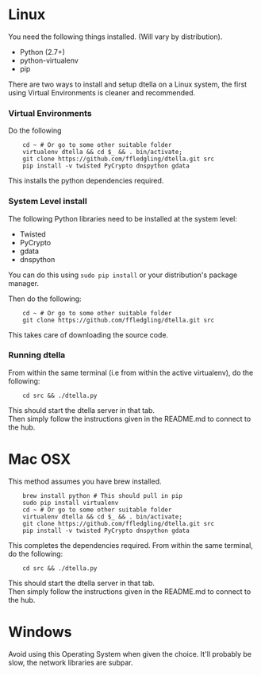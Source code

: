Linux
=====

You need the following things installed. (Will vary by distribution).

- Python (2.7+)
- python-virtualenv
- pip

There are two ways to install and setup dtella on a Linux system, the first using Virtual Environments is cleaner and recommended.

### Virtual Environments

Do the following
```
    cd ~ # Or go to some other suitable folder
    virtualenv dtella && cd $_ && . bin/activate;
    git clone https://github.com/ffledgling/dtella.git src
    pip install -v twisted PyCrypto dnspython gdata
```

This installs the python dependencies required.

### System Level install

The following Python libraries need to be installed at the system level:
- Twisted
- PyCrypto
- gdata
- dnspython

You can do this using `sudo pip install` or your distribution's package manager.

Then do the following:

```
    cd ~ # Or go to some other suitable folder
    git clone https://github.com/ffledgling/dtella.git src
```

This takes care of downloading the source code.

### Running dtella

From within the same terminal (i.e from within the active virtualenv), do the following:

```
    cd src && ./dtella.py
```

This should start the dtella server in that tab.  
Then simply follow the instructions given in the README.md to connect to the
hub.



Mac OSX
=======

This method assumes you have brew installed.

```
    brew install python # This should pull in pip
    sudo pip install virtualenv
    cd ~ # Or go to some other suitable folder
    virtualenv dtella && cd $_ && . bin/activate;
    git clone https://github.com/ffledgling/dtella.git src
    pip install -v twisted PyCrypto dnspython gdata
```

This completes the dependencies required.
From within the same terminal, do the following:

```
    cd src && ./dtella.py
```

This should start the dtella server in that tab.  
Then simply follow the instructions given in the README.md to connect to the
hub.


Windows
=======

Avoid using this Operating System when given the choice.
It'll probably be slow, the network libraries are subpar.



